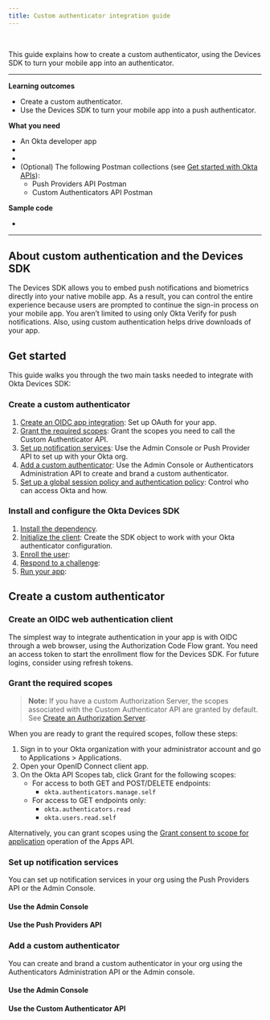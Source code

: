 ```yaml
---
title: Custom authenticator integration guide
---
```


<div class="oie-embedded-sdk">

<ApiLifecycle access="ie" /><br>

This guide explains how to create a custom authenticator, using the Devices SDK to turn your mobile app into an authenticator.

---
**Learning outcomes**

* Create a custom authenticator.
* Use the Devices SDK to turn your mobile app into a push authenticator.

**What you need**

* An Okta developer app
* <StackSnippet snippet="notifservicelink" />
* <StackSnippet snippet="appreq" />
* (Optional) The following Postman collections (see [Get started with Okta APIs](/code/rest/)):
   * Push Providers API Postman
   * Custom Authenticators API Postman

**Sample code**

* <StackSnippet snippet="samplecode" />

---

## About custom authentication and the Devices SDK

The Devices SDK allows you to embed push notifications and biometrics directly into your native mobile app. As a result, you can control the entire experience because users are prompted to continue the sign-in process on your mobile app. You aren’t limited to using only Okta Verify for push notifications. Also, using custom authentication helps drive downloads of your app.

## Get started

This guide walks you through the two main tasks needed to integrate with Okta Devices SDK:

### Create a custom authenticator

1. [Create an OIDC app integration](): Set up OAuth for your app.
2. [Grant the required scopes](): Grant the scopes you need to call the Custom Authenticator API.
3. [Set up notification services](): Use the Admin Console or Push Provider API to set up <StackSnippet snippet="notifservicelong" /> with your Okta org.
4. [Add a custom authenticator](): Use the Admin Console or Authenticators Administration API to create and brand a custom authenticator.
5. [Set up a global session policy and authentication policy](): Control who can access Okta and how.

### Install and configure the Okta Devices SDK

1. [Install the dependency]().
2. [Initialize the client](): Create the SDK object to work with your Okta authenticator configuration.
3. [Enroll the user](): 
4. [Respond to a challenge](): 
5. [Run your app](): 

<!-- Flow-type DIAGRAM -->

## Create a custom authenticator

<!-- Console flow DIAGRAM -->

### Create an OIDC web authentication client

The simplest way to integrate authentication in your app is with OIDC through a web browser, using the Authorization Code Flow grant. You need an access token to start the enrollment flow for the Devices SDK. For future logins, consider using refresh tokens. <StackSnippet snippet="samplecode" />

### Grant the required scopes

> **Note:** If you have a custom Authorization Server, the scopes associated with the Custom Authenticator API are granted by default. See [Create an Authorization Server](/docs/guides/customize-authz-server/-/main/).

When you are ready to grant the required scopes, follow these steps:

1. Sign in to your Okta organization with your administrator account and go to Applications > Applications.
2. Open your OpenID Connect client app.
3. On the Okta API Scopes tab, click Grant for the following scopes:
   * For access to both GET and POST/DELETE endpoints:
      * `okta.authenticators.manage.self`
   * For access to GET endpoints only:
      * `okta.authenticators.read`
      * `okta.users.read.self`

Alternatively, you can grant scopes using the [Grant consent to scope for application](/docs/reference/api/apps/#application-oauth-2-0-scope-consent-grant-operations) operation of the Apps API.

### Set up notification services

You can set up notification services in your org using the Push Providers API or the Admin Console.

#### Use the Admin Console

<StackSnippet snippet="notifserviceadminconsole" />

#### Use the Push Providers API

<StackSnippet snippet="notifservicepushapi" />

### Add a custom authenticator

You can create and brand a custom authenticator in your org using the Authenticators Administration API or the Admin console.

#### Use the Admin Console

<StackSnippet snippet="customauthenticatoradminconsole" />

#### Use the Custom Authenticator API

<StackSnippet snippet="customauthenticatorcustomapi" />

